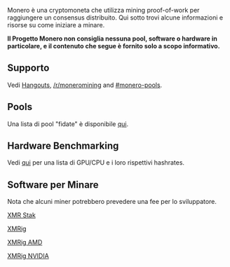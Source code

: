 <div class="mining">
<div class="center-xs container description">
<p>Monero è una cryptomoneta che utilizza mining proof-of-work per raggiungere un consensus distribuito. Qui sotto trovi alcune informazioni e risorse su come iniziare a minare.</p>

<p><strong>Il Progetto Monero non consiglia nessuna pool, software o hardware in particolare, e il contenuto che segue è fornito solo a scopo informativo.</strong></p>
</div>

<section class="container">
        <div class="row">      
            <!-- full block-->
            <div class="full col-lg-12 col-md-12 col-sm-12 col-xs-12">
                <div class="info-block">
                    <div class="row center-xs">
                        <div class="col">
                            <h2>Supporto</h2>
                        </div>
                    </div>
                    <div class="row center-xs">
                    <p>Vedi <a href="{{site.baseurl}}/community/hangouts/"> Hangouts</a>, <a href="https://www.reddit.com/r/MoneroMining/" target="_blank" rel="noreferrer noopener">/r/moneromining</a> and <a href="irc://chat.freenode.net/#monero-pools" target="_blank" rel="noreferrer noopener">#monero-pools</a>.</p>
                    </div>
                </div>
            </div>
            <!-- end full block -->
        </div>
    </section>
<section class="container">
        <div class="row">
            <div class="left half no-pad-sm col-lg-6 col-md-6 col-sm-12 col-xs-12">
                <div class="info-block">
                    <div class="row center-xs">
                        <div class="col">
                            <h2>Pools</h2>
                        </div>
                    </div>
                    <div class="row center-xs">
                       <p>Una lista di pool "fidate" è disponibile <a href="http://moneropools.com/"> qui</a>.</p>
                    </div>
                </div>
            </div>
            <div class="right half col-lg-6 col-md-6 col-sm-12 col-xs-12">
                <div class="info-block">
                    <div class="row center-xs">
                        <div class="col">
                            <h2>Hardware Benchmarking</h2>
                        </div>
                    </div>
                    <div class="row center-xs">
                       <p>Vedi <a href="http://monerobenchmarks.info/">qui</a> per una lista di GPU/CPU e i loro rispettivi hashrates.</p>
                    </div>
                </div>
            </div>
        </div>
    </section>
    <section class="container">
        <div class="row">      
            <!-- full block-->
            <div class="full col-lg-12 col-md-12 col-sm-12 col-xs-12">
                <div class="info-block">
                    <div class="row center-xs">
                        <div class="col">
                            <h2>Software per Minare</h2>
                        </div>
                    </div>
                    <div class="row center-xs">
                       <p>Nota che alcuni miner potrebbero prevedere una fee per lo sviluppatore.</p>
                    </div>
                    <div class="row center-xs">
                        <p><a href="https://github.com/fireice-uk/xmr-stak" target="_blank" rel="noreferrer noopener">XMR Stak</a></p>
                    </div>
                    <div class="row center-xs">
                        <p><a href="https://github.com/xmrig/xmrig" target="_blank" rel="noreferrer noopener">XMRig</a></p>
                    </div>
                    <div class="row center-xs">
                        <p><a href="https://github.com/xmrig/xmrig-amd" target="_blank" rel="noreferrer noopener">XMRig AMD</a></p>
                    </div>
                    <div class="row center-xs">
                        <p><a href="https://github.com/xmrig/xmrig-nvidia" target="_blank" rel="noreferrer noopener">XMRig NVIDIA</a></p>
                    </div>
                </div>
            </div>
            <!-- end full block -->
        </div>
    </section>
    

</div>
